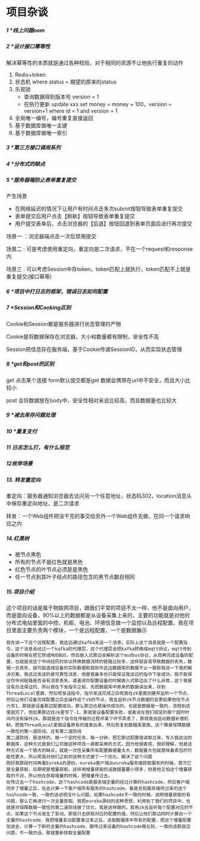 # 项目杂谈

##### 1 *线上问题oom

##### 2 *设计接口幂等性 

解决幂等性的本质就是通过各种校验，对于相同的资源不让他执行重复的动作

1. Redis+token
2. 状态机 where status = 期望的原来的status
3. 乐观锁
   - 查询数据得到版本号 version = 1
   - 在执行更新 update xxx set money = money + 100，version = version+1 where id = 1 and version = 1
4. 全局唯一编号，编号重复直接返回
5. 基于数据库做唯一主键
6. 基于数据库做唯一索引

##### 3 *第三方接口调用系列

##### 4 *分布式的缺点

##### 5 *服务器端防止表单重复提交

产生场景

- 在网络延迟的情况下让用户有时间点击多次submit按钮导致表单重复提交
- 表单提交后用户点击【刷新】按钮导致表单重复提交
- 用户提交表单后，点击浏览器的【后退】按钮回退到表单页面后进行再次提交

场景一 ：浏览器端点击一次后禁用提交

场景二 : 可是考虑使用重定向，重定向是二次请求，不在一个request和response内

场景三 : 可以考虑Session中存token，token匹配上就执行，token匹配不上就是重复提交(接口幂等)

##### 6 *项目中打日志的框架，错误日志如何配置

##### 7 *Session和Cooking区别

Cookie和Session都是服务器进行状态管理的产物

Cookie是将数据保存在浏览器，大小和数量都有限制，安全性不高

Session把信息存在服务端，基于Cookie传递SessionID，从而实现状态管理

##### 8 *get和post的区别

get 点击某个连接 form默认提交都是get 数据会携带在url中不安全，而且大小比较小

post 会将数据放在body中，安全性相对来说比较高，而且数据量也比较大 

##### 9 *减去库存问题处理

##### 10 *重复支付

##### 11 **日志怎么打，有什么规范**

##### 12**枚举场景**

##### 13. 转发重定向

重定向：服务器通知浏览器去访问另一个任意地址，状态码302，location消息头中保存重定向地址，是二次请求

转发：一个Web组件把没干完的事交给另外一个Web组件去做，在同一个请求响应之内



##### 14.红黑树

- 根节点黑色
- 所有的节点不是红色就是黑色
- 红色节点的叶节点必须是是黑色
- 任一节点到其叶子结点的路径包含的黑节点数目相同

##### 15.项目介绍

这个项目的话是属于物联网项目，跟我们平常的项目不太一样，他不是面向用户，而是面向设备，90%以上的数据都是从设备采集上来的，主要的功能就是对他的分布式电站里面的中控、机柜、电池、环境信息做一个监控以及远程配置，我在项目里面主要负责两个模块，一个是远程配置，一个是数据展示

```
我先说一下这个远程配置，我这边通过kafka发送一个消息，实际上这个消息就是一个配置指令，这个消息会经过一个kafka的代理层，这个代理层会把kafka转换成mqtt协议，mqtt传到设备的时候在把它转成MUDBUS，然后嵌入式那边会解析这个mudbus协议，从而再完成设备的配置，也就是说这个中间经历的协议转换数据流转的链路比较多，这样就容易导致数据的丢失，数据一旦丢失，就可能造成设备的实际数据和我软件这边数据库的数据不止一致那我说一下我的解决方案，我这边发送的是可靠性消息，但是我最多也只能保证我这边的指令下发成功，我不能保证你中间链路是否会有消息丢失，或者说你配置设备的时候嵌入式那边出了什么异常，这个我是没有办法保证的，所以我在下发指令之前，先把数据库中原来的数据读出来，存到ThreadLocal里面，然后呢发送指令，指令发送完成之后呢我在zk里面创建并监听一个节点，然后让他们设备完成配置之后去操作这个zk的节点，我去监听zk节点数据的变更如果他往节点力写1，那就是设备那边配置成功，那么那边也是操作成功的，也就是数据是一致的，流程到这里就完了，但如果那边往zk里写了-1，那就是设备配置失败，或者说在我们规定的那个超时时间内没有操作zk，那就是这个指令在传输的过程中某个环节弄丢了，那我我会启动数据补偿机制，把我ThreadLocal里面设备原有的值拿出来，然后恢复到数据库里面，这个算是保障数据一致性的第一道防线，还有第二道防线
第二道防线，是这样的，做一个定时任务，每一分钟，把它那边配置值读取过来，写入我这边的数据库，这种方式是我们公司做这种项目一直都采用的方式，因为他很直观，很好理解，但是这种方式有一个很大的缺点，就是一次性采集所有配置数据量太大，数据量大也就意味着丢包的可能性更大，所以呢我对他们之前的这种方式做了一个优化，解决了这个问题
刚好我那段时间再看Eureka的源码，eureka客户端从eureka服务端获取服务的时候，首次它是全量获取，后期呢是增量获取，这样用增量获取的话数据量要小得多，但是他又怕这个增量获取的不对，所以他在获取增量的时候，把增量传过去，
在传过去一个hashcode，这个hashcode是服务端全量的经过计算的hashcode，然后客户端同步了增量之后，在去计算一下客户端所有服务的hashcode，看是否和服务端传过来的这个hashcode一致，一致的话说明没什么问题，如果hashcode不一致的时候，说明增量获取的有问题，那么它再进行一次全量获取。我把eureka源码的这种思想，利用到了我们的项目中，也就是对保障数据一致性的第二道防线做了优化，我是这样做的，我用zk去监听每个配置对应的节点，如果这个节点发生了变动，那我只去获取对应的配置的值，然后让他们那边同时计算出一个全量的hashcode，我把增量变动配置拿过来之后，读取数据库中所有的配置，把这个增量配置加进去，计算一下新的全量的hashcode，跟传过来设备的hashcode做比较，一致的话那就没问题，不一致的话，那就重新获取全量配置
```

